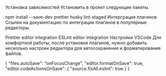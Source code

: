Установка зависимостей Установить в проект следующие пакеты.

npm install --save-dev prettier husky lint-staged Интерграция плагинов Ссылки на
документацию по интеграции плагинов в популярные редакторы.

Prettier editor integration ESLint editor integration Настройки VSCode Для
комфортной работы, после установки плагинов, нужно добавить несколько настроек
редактора для автосохранения и форматирования файлов.

{ "files.autoSave": "onFocusChange", "editor.formatOnSave": true,
"editor.codeActionsOnSave": { "source.fixAll.eslint": true } }
